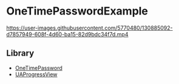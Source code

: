 # OneTimePasswordExample

https://user-images.githubusercontent.com/5770480/130885092-d7857949-608f-4d60-ba15-82d9bdc34f7d.mp4

## Library
- [OneTimePassword](https://github.com/mattrubin/OneTimePassword)
- [UAProgressView](https://github.com/UrbanApps/UAProgressView)
